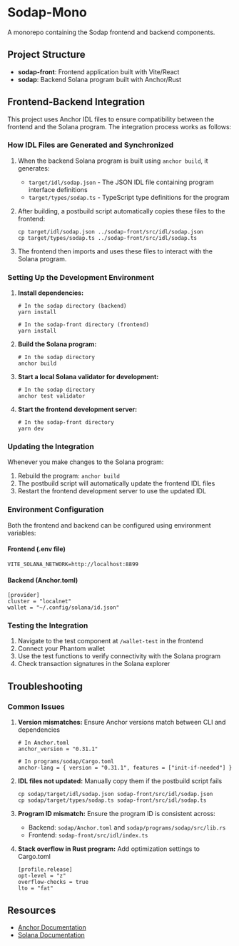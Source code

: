 # Sodap-Mono

A monorepo containing the Sodap frontend and backend components.

## Project Structure

- **sodap-front**: Frontend application built with Vite/React
- **sodap**: Backend Solana program built with Anchor/Rust

## Frontend-Backend Integration

This project uses Anchor IDL files to ensure compatibility between the frontend and the Solana program. The integration process works as follows:

### How IDL Files are Generated and Synchronized

1. When the backend Solana program is built using `anchor build`, it generates:

   - `target/idl/sodap.json` - The JSON IDL file containing program interface definitions
   - `target/types/sodap.ts` - TypeScript type definitions for the program

2. After building, a postbuild script automatically copies these files to the frontend:

   ```
   cp target/idl/sodap.json ../sodap-front/src/idl/sodap.json
   cp target/types/sodap.ts ../sodap-front/src/idl/sodap.ts
   ```

3. The frontend then imports and uses these files to interact with the Solana program.

### Setting Up the Development Environment

1. **Install dependencies:**

   ```
   # In the sodap directory (backend)
   yarn install

   # In the sodap-front directory (frontend)
   yarn install
   ```

2. **Build the Solana program:**
   ```
   # In the sodap directory
   anchor build
   ```
3. **Start a local Solana validator for development:**

   ```
   # In the sodap directory
   anchor test validator
   ```

4. **Start the frontend development server:**
   ```
   # In the sodap-front directory
   yarn dev
   ```

### Updating the Integration

Whenever you make changes to the Solana program:

1. Rebuild the program: `anchor build`
2. The postbuild script will automatically update the frontend IDL files
3. Restart the frontend development server to use the updated IDL

### Environment Configuration

Both the frontend and backend can be configured using environment variables:

#### Frontend (.env file)

```
VITE_SOLANA_NETWORK=http://localhost:8899
```

#### Backend (Anchor.toml)

```
[provider]
cluster = "localnet"
wallet = "~/.config/solana/id.json"
```

### Testing the Integration

1. Navigate to the test component at `/wallet-test` in the frontend
2. Connect your Phantom wallet
3. Use the test functions to verify connectivity with the Solana program
4. Check transaction signatures in the Solana explorer

## Troubleshooting

### Common Issues

1. **Version mismatches:** Ensure Anchor versions match between CLI and dependencies

   ```
   # In Anchor.toml
   anchor_version = "0.31.1"

   # In programs/sodap/Cargo.toml
   anchor-lang = { version = "0.31.1", features = ["init-if-needed"] }
   ```

2. **IDL files not updated:** Manually copy them if the postbuild script fails

   ```
   cp sodap/target/idl/sodap.json sodap-front/src/idl/sodap.json
   cp sodap/target/types/sodap.ts sodap-front/src/idl/sodap.ts
   ```

3. **Program ID mismatch:** Ensure the program ID is consistent across:

   - Backend: `sodap/Anchor.toml` and `sodap/programs/sodap/src/lib.rs`
   - Frontend: `sodap-front/src/idl/index.ts`

4. **Stack overflow in Rust program:** Add optimization settings to Cargo.toml
   ```
   [profile.release]
   opt-level = "z"
   overflow-checks = true
   lto = "fat"
   ```

## Resources

- [Anchor Documentation](https://www.anchor-lang.com/)
- [Solana Documentation](https://docs.solana.com/)
